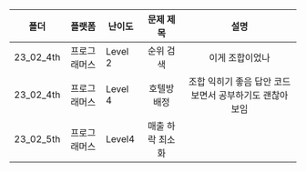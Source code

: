 

| 폴더        | 플랫폼    | 난이도     | 문제 제목     | 설명                               |
|:---------:|:------:| ------- |:---------:|:--------------------------------:|
| 23_02_4th | 프로그래머스 | Level 2 | 순위 검색     | 이게 조합이었나                         |
| 23_02_4th | 프로그래머스 | Level 4 | 호텔방 배정    | 조합 익히기 좋음 답안 코드 보면서 공부하기도 괜찮아 보임 |
| 23_02_5th | 프로그래머스 | Level4  | 매출 하락 최소화 |                                  |




